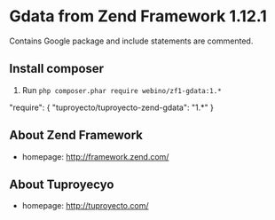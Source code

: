 # Gdata from Zend Framework 1.12.1

Contains Google package and include statements are commented.

## Install composer

  1. Run `php composer.phar require webino/zf1-gdata:1.*`
  
  "require": {
    "tuproyecto/tuproyecto-zend-gdata": "1.*"
  }

## About Zend Framework

- homepage: http://framework.zend.com/

## About Tuproyecyo

- homepage: http://tuproyecto.com/